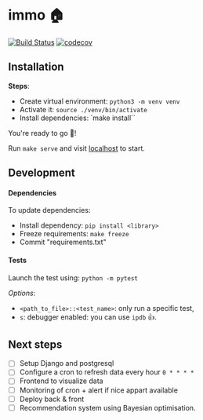 # immo 🏠

[![Build Status](https://travis-ci.com/antoinewg/immo.svg?branch=master)](https://travis-ci.com/antoinewg/immo)
[![codecov](https://codecov.io/gh/antoinewg/immo/branch/master/graph/badge.svg)](https://codecov.io/gh/antoinewg/immo)

## Installation

**Steps**:

-   Create virtual environment: `python3 -m venv venv`
-   Activate it: `source ./venv/bin/activate`
-   Install dependencies: `make install``

You're ready to go 🚀!

Run `make serve` and visit [localhost](http://127.0.0.1:8001) to start.

## Development

#### Dependencies

To update dependencies:

-   Install dependency: `pip install <library>`
-   Freeze requirements: `make freeze`
-   Commit "requirements.txt"

#### Tests

Launch the test using: `python -m pytest`

_Options_:

-   `<path_to_file>::<test_name>`: only run a specific test,
-   `s`: debugger enabled: you can use `ipdb` 👍.

## Next steps

-   [ ] Setup Django and postgresql
-   [ ] Configure a cron to refresh data every hour `0 * * * *`
-   [ ] Frontend to visualize data
-   [ ] Monitoring of cron + alert if nice appart available
-   [ ] Deploy back & front
-   [ ] Recommendation system using Bayesian optimisation.
